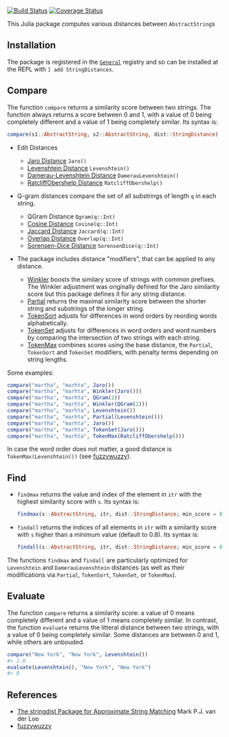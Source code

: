 [![Build Status](https://travis-ci.org/matthieugomez/StringDistances.jl.svg?branch=master)](https://travis-ci.org/matthieugomez/StringDistances.jl)
[![Coverage Status](https://coveralls.io/repos/matthieugomez/StringDistances.jl/badge.svg?branch=master)](https://coveralls.io/r/matthieugomez/StringDistances.jl?branch=master)

This Julia package computes various distances between `AbstractString`s

## Installation
The package is registered in the [`General`](https://github.com/JuliaRegistries/General) registry and so can be installed at the REPL with `] add StringDistances`.

## Compare
The function `compare` returns a similarity score between two strings. The function always returns a score between 0 and 1, with a value of 0 being completely different and a value of 1 being completely similar. Its syntax is:

```julia
compare(s1::AbstractString, s2::AbstractString, dist::StringDistance)
```

- Edit Distances
	- [Jaro Distance](https://en.wikipedia.org/wiki/Jaro%E2%80%93Winkler_distance) `Jaro()`
	- [Levenshtein Distance](https://en.wikipedia.org/wiki/Levenshtein_distance) `Levenshtein()`
	- [Damerau-Levenshtein Distance](https://en.wikipedia.org/wiki/Damerau%E2%80%93Levenshtein_distance) `DamerauLevenshtein()`
	- [RatcliffObershelp Distance](https://xlinux.nist.gov/dads/HTML/ratcliffObershelp.html) `RatcliffObershelp()`
- Q-gram distances compare the set of all substrings of length `q` in each string.
	- QGram Distance `Qgram(q::Int)`
	- [Cosine Distance](https://en.wikipedia.org/wiki/Cosine_similarity) `Cosine(q::Int)`
	- [Jaccard Distance](https://en.wikipedia.org/wiki/Jaccard_index) `Jaccard(q::Int)`
	- [Overlap Distance](https://en.wikipedia.org/wiki/Overlap_coefficient) `Overlap(q::Int)`
	- [Sorensen-Dice Distance](https://en.wikipedia.org/wiki/S%C3%B8rensen%E2%80%93Dice_coefficient) `SorensenDice(q::Int)`

- The package includes distance "modifiers", that can be applied to any distance.

	- [Winkler](https://en.wikipedia.org/wiki/Jaro%E2%80%93Winkler_distance) boosts the similary score of strings with common prefixes.  The Winkler adjustment was originally defined for the Jaro similarity score but this package defines it for any string distance.
	- [Partial](http://chairnerd.seatgeek.com/fuzzywuzzy-fuzzy-string-matching-in-python/) returns the maximal similarity score between the shorter string and substrings of the longer string.
	- [TokenSort](http://chairnerd.seatgeek.com/fuzzywuzzy-fuzzy-string-matching-in-python/) adjusts for differences in word orders by reording words alphabetically. 
	- [TokenSet](http://chairnerd.seatgeek.com/fuzzywuzzy-fuzzy-string-matching-in-python/) adjusts for differences in word orders and word numbers by comparing the intersection of two strings with each string.
	- [TokenMax](http://chairnerd.seatgeek.com/fuzzywuzzy-fuzzy-string-matching-in-python/) combines scores using the base distance, the `Partial`, `TokenSort` and `TokenSet` modifiers, with penalty terms depending on string lengths.

Some examples:
```julia
compare("martha", "marhta", Jaro())
compare("martha", "marhta", Winkler(Jaro()))
compare("martha", "marhta", QGram(2))
compare("martha", "marhta", Winkler(QGram(2)))
compare("martha", "marhta", Levenshtein())
compare("martha", "marhta", Partial(Levenshtein()))
compare("martha", "marhta", Jaro())
compare("martha", "marhta", TokenSet(Jaro()))
compare("martha", "marhta", TokenMax(RatcliffObershelp()))
```

In case the word order does not matter, a good distance is `TokenMax(Levenshtein())` (see [fuzzywuzzy](http://chairnerd.seatgeek.com/fuzzywuzzy-fuzzy-string-matching-in-python/)).

## Find
- `findmax` returns the value and index of the element in `itr` with the highest similarity score with `s`. Its syntax is:
	```julia
	findmax(s::AbstractString, itr, dist::StringDistance; min_score = 0.0)
	```

- `findall` returns the indices of all elements in `itr` with a similarity score with `s` higher than a minimum value (default to 0.8). Its syntax is:
	```julia
	findall(s::AbstractString, itr, dist::StringDistance; min_score = 0.8)
	```

The functions `findmax` and `findall` are particularly optimized for `Levenshtein` and `DamerauLevenshtein` distances (as well as their modifications via `Partial`, `TokenSort`, `TokenSet`, or `TokenMax`).

## Evaluate
The function `compare` returns a similarity score: a value of 0 means completely different and a value of 1 means completely similar. In contrast, the function `evaluate` returns the litteral distance between two strings, with a value of 0 being completely similar. Some distances are between 0 and 1, while others are unbouded.

```julia
compare("New York", "New York", Levenshtein())
#> 1.0
evaluate(Levenshtein(), "New York", "New York")
#> 0
```

## References
- [The stringdist Package for Approximate String Matching](https://journal.r-project.org/archive/2014-1/loo.pdf) Mark P.J. van der Loo
- [fuzzywuzzy](http://chairnerd.seatgeek.com/fuzzywuzzy-fuzzy-string-matching-in-python/)


